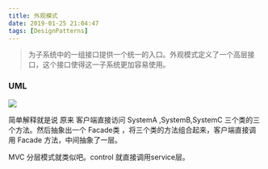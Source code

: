```yaml
---
title: 外观模式
date: 2019-01-25 21:04:47
tags: [DesignPatterns]
---
```



> 为子系统中的一组接口提供一个统一的入口。外观模式定义了一个高层接口，这个接口使得这一子系统更加容易使用。


### UML
![](https://beer-1256523277.cos.ap-shanghai.myqcloud.com/blog/facade.jpg
)

简单解释就是说  原来  客户端直接访问 SystemA ,SystemB,SystemC 三个类的三个方法。然后抽象出一个 Facade类 ，将三个类的方法组合起来，客户端直接调用 Facade 方法，中间抽象了一层。


MVC 分层模式就类似吧。control 就直接调用service层。